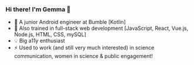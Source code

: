 ### Hi there! I'm Gemma 👋

- 🐝  A junior Android engineer at Bumble [Kotlin]
- 🌱  Also trained in full-stack web development [JavaScript, React, Vue.js, Node.js, HTML, CSS, mySQL]
- 💡   Big a11y enthusiast
- ⚡   Used to work (and still very much interested) in science communication, women in science & public engagement!
